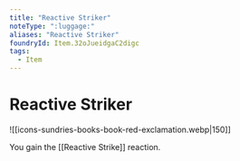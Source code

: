 ```yaml
---
title: "Reactive Striker"
noteType: ":luggage:"
aliases: "Reactive Striker"
foundryId: Item.32oJueidgaC2digc
tags:
  - Item
---
```


# Reactive Striker
![[icons-sundries-books-book-red-exclamation.webp|150]]

You gain the [[Reactive Strike]] reaction.
